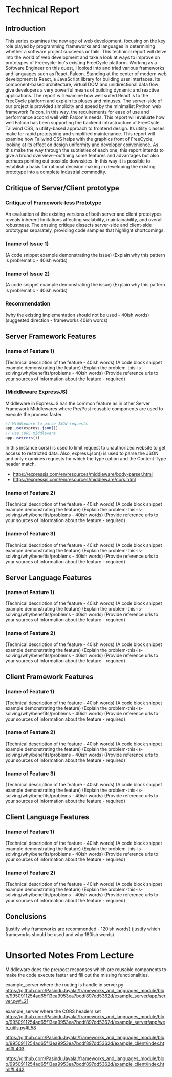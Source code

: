 Technical Report
================

## Introduction 

This series examines the new age of web development, focusing on the key role played by programming frameworks and languages in determining whether a software project succeeds or fails. This technical report will delve into the world of web development and take a look at ways to improve on prototypes of Freecycle-Inc's existing FreeCycle platform. Working as a Software Engineer on this quest, I looked into and tried various frameworks and languages such as React, Falcon.
Standing at the center of modern web development is React, a JavaScript library for building user interfaces. Its component-based architecture, virtual DOM and unidirectional data flow give developers a very powerful means of building dynamic and reactive applications. The report will examine how well suited React is to the FreeCycle platform and explain its pluses and minuses.
The server-side of our project is provided simplicity and speed by the minimalist Python web framework Falcon. In this way, the requirements for ease of use and performance accord well with Falcon's needs. This report will evaluate how well Falcon has been supporting the backend infrastructure of FreeCycle.
Tailwind CSS, a utility-based approach to frontend design. Its utility classes make for rapid prototyping and simplified maintenance. This report will examine how Tailwind CSS helps with the graphics front of FreeCycle, looking at its effect on design uniformity and developer convenience.
As this make the way through the subtleties of each one, this report intends to give a broad overview--outlining some features and advantages but also perhaps pointing out possible downsides. In this way it is possible to establish a basis for rational decision making in developing the existing prototype into a complete industrial commodity.

Critique of Server/Client prototype
---------------------

### Critique of Framework-less Prototype
An evaluation of the existing versions of both server and client prototypes reveals inherent limitations affecting scalability, maintainability, and overall robustness. The ensuing critique dissects server-side and client-side prototypes separately, providing code samples that highlight shortcomings.

### (name of Issue 1)

(A code snippet example demonstrating the issue)
(Explain why this pattern is problematic - 40ish words)

### (name of Issue 2)

(A code snippet example demonstrating the issue)
(Explain why this pattern is problematic - 40ish words)

### Recommendation
(why the existing implementation should not be used - 40ish words)
(suggested direction - frameworks 40ish words)


Server Framework Features
-------------------------

### (name of Feature 1)

(Technical description of the feature - 40ish words)
(A code block snippet example demonstrating the feature)
(Explain the problem-this-is-solving/why/benefits/problems - 40ish words)
(Provide reference urls to your sources of information about the feature - required)

### (Middleware ExpressJS)
Middleware in ExpressJS has the common feature as in other Server Framework Middlewares where Pre/Post reusable components are used to execute the process faster

```javascript
// Middleware to parse JSON requests
app.use(express.json())
// Use CORS middleware
app.use(cors())

```
In this instance cors() is used to limit request to unauthorized website to get access to restricted data. Also, express.json() is used to parse the JSON and only examines requests for which the type option and the Content-Type header match.

* https://expressjs.com/en/resources/middleware/body-parser.html
* https://expressjs.com/en/resources/middleware/cors.html

### (name of Feature 2)

(Technical description of the feature - 40ish words)
(A code block snippet example demonstrating the feature)
(Explain the problem-this-is-solving/why/benefits/problems - 40ish words)
(Provide reference urls to your sources of information about the feature - required)


### (name of Feature 3)

(Technical description of the feature - 40ish words)
(A code block snippet example demonstrating the feature)
(Explain the problem-this-is-solving/why/benefits/problems - 40ish words)
(Provide reference urls to your sources of information about the feature - required)


Server Language Features
-----------------------

### (name of Feature 1)

(Technical description of the feature - 40ish words)
(A code block snippet example demonstrating the feature)
(Explain the problem-this-is-solving/why/benefits/problems - 40ish words)
(Provide reference urls to your sources of information about the feature - required)


### (name of Feature 2)

(Technical description of the feature - 40ish words)
(A code block snippet example demonstrating the feature)
(Explain the problem-this-is-solving/why/benefits/problems - 40ish words)
(Provide reference urls to your sources of information about the feature - required)



Client Framework Features
-------------------------

### (name of Feature 1)

(Technical description of the feature - 40ish words)
(A code block snippet example demonstrating the feature)
(Explain the problem-this-is-solving/why/benefits/problems - 40ish words)
(Provide reference urls to your sources of information about the feature - required)


### (name of Feature 2)

(Technical description of the feature - 40ish words)
(A code block snippet example demonstrating the feature)
(Explain the problem-this-is-solving/why/benefits/problems - 40ish words)
(Provide reference urls to your sources of information about the feature - required)


### (name of Feature 3)

(Technical description of the feature - 40ish words)
(A code block snippet example demonstrating the feature)
(Explain the problem-this-is-solving/why/benefits/problems - 40ish words)
(Provide reference urls to your sources of information about the feature - required)


Client Language Features
------------------------

### (name of Feature 1)

(Technical description of the feature - 40ish words)
(A code block snippet example demonstrating the feature)
(Explain the problem-this-is-solving/why/benefits/problems - 40ish words)
(Provide reference urls to your sources of information about the feature - required)

### (name of Feature 2)

(Technical description of the feature - 40ish words)
(A code block snippet example demonstrating the feature)
(Explain the problem-this-is-solving/why/benefits/problems - 40ish words)
(Provide reference urls to your sources of information about the feature - required)



Conclusions
-----------

(justify why frameworks are recommended - 120ish words)
(justify which frameworks should be used and why 180ish words)


Unsorted Notes From Lecture
===========================

Middleware does the pre/post responses which are reusable components to make the code execute faster and fill out the missing functionalities. 

example_server where the routing is handle in server.py
https://github.com/PasinduJayalal/frameworks_and_languages_module/blob/9950911254ad65f13ea9953ea7bcdf897dd5362d/example_server/app/server.py#L21

example_server where the CORS headers set
https://github.com/PasinduJayalal/frameworks_and_languages_module/blob/9950911254ad65f13ea9953ea7bcdf897dd5362d/example_server/app/web_utils.py#L58


https://github.com/PasinduJayalal/frameworks_and_languages_module/blob/9950911254ad65f13ea9953ea7bcdf897dd5362d/example_client/index.html#L403

https://github.com/PasinduJayalal/frameworks_and_languages_module/blob/9950911254ad65f13ea9953ea7bcdf897dd5362d/example_client/index.html#L442
